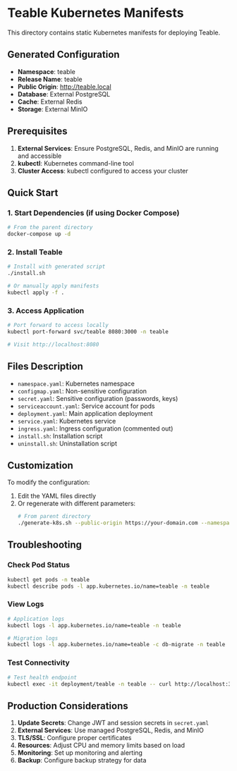 # Teable Kubernetes Manifests

This directory contains static Kubernetes manifests for deploying Teable.

## Generated Configuration

- **Namespace**: teable
- **Release Name**: teable
- **Public Origin**: http://teable.local
- **Database**: External PostgreSQL
- **Cache**: External Redis
- **Storage**: External MinIO

## Prerequisites

1. **External Services**: Ensure PostgreSQL, Redis, and MinIO are running and accessible
2. **kubectl**: Kubernetes command-line tool
3. **Cluster Access**: kubectl configured to access your cluster

## Quick Start

### 1. Start Dependencies (if using Docker Compose)

```bash
# From the parent directory
docker-compose up -d
```

### 2. Install Teable

```bash
# Install with generated script
./install.sh

# Or manually apply manifests
kubectl apply -f .
```

### 3. Access Application

```bash
# Port forward to access locally
kubectl port-forward svc/teable 8080:3000 -n teable

# Visit http://localhost:8080
```

## Files Description

- `namespace.yaml`: Kubernetes namespace
- `configmap.yaml`: Non-sensitive configuration
- `secret.yaml`: Sensitive configuration (passwords, keys)
- `serviceaccount.yaml`: Service account for pods
- `deployment.yaml`: Main application deployment
- `service.yaml`: Kubernetes service
- `ingress.yaml`: Ingress configuration (commented out)
- `install.sh`: Installation script
- `uninstall.sh`: Uninstallation script

## Customization

To modify the configuration:

1. Edit the YAML files directly
2. Or regenerate with different parameters:
   ```bash
   # From parent directory
   ./generate-k8s.sh --public-origin https://your-domain.com --namespace production
   ```

## Troubleshooting

### Check Pod Status
```bash
kubectl get pods -n teable
kubectl describe pods -l app.kubernetes.io/name=teable -n teable
```

### View Logs
```bash
# Application logs
kubectl logs -l app.kubernetes.io/name=teable -n teable

# Migration logs
kubectl logs -l app.kubernetes.io/name=teable -c db-migrate -n teable
```

### Test Connectivity
```bash
# Test health endpoint
kubectl exec -it deployment/teable -n teable -- curl http://localhost:3000/health
```

## Production Considerations

1. **Update Secrets**: Change JWT and session secrets in `secret.yaml`
2. **External Services**: Use managed PostgreSQL, Redis, and MinIO
3. **TLS/SSL**: Configure proper certificates
4. **Resources**: Adjust CPU and memory limits based on load
5. **Monitoring**: Set up monitoring and alerting
6. **Backup**: Configure backup strategy for data

